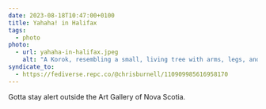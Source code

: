 ```yaml
---
date: 2023-08-18T10:47:00+0100
title: Yahaha! in Halifax
tags:
  - photo
photo:
  - url: yahaha-in-halifax.jpeg
    alt: "A Korok, resembling a small, living tree with arms, legs, and a smiling face from the video game Zelda: Tears of the Kingdom, stands (superimposed) atop an intricate structure made of small stones, polished into cubes and organised in a tight and symmetrical way. In reference to the video game, where the player can find and replace missing pieces of these structures, and upon doing so, a Korok will appear to congratulate the player, exclaiming, “Yahah! You found me!”, which is displayed in a dialogue box below the Korok."
syndicate_to:
  - https://fediverse.repc.co/@chrisburnell/110909985616958170
---
```


Gotta stay alert outside the Art Gallery of Nova Scotia.
